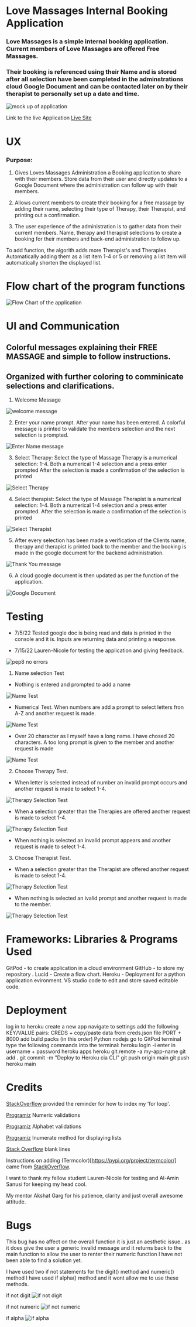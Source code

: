 # Love Massages Internal Booking Application

### Love Massages is a simple internal booking application. Current members of Love Massages are offered Free Massages. 
### Their booking is referenced using their Name and is stored after all selection have been completed in the adminstrations cloud Google Document and can be contacted later on by their therapist to personally set up a date and time. 


![mock up of application](/assets/images/mockup.png)


Link to the live Application
[Live Site](https://love-massages-pp3.herokuapp.com/?fbclid=IwAR2qjx61d66YX9RJe8zWBbZIecj6tgNrqjDjWgCsCI9S63Q-JOBzTX435BA)

# UX
### Purpose: 
1. Gives Loves Massages Administration a Booking application to share with their members. Store data from their user and directly updates to a Google Document where the administration can follow up with their members.

2. Allows current members to create their booking for a free massage by adding their name, selecting their type of Therapy, their Therapist, and printing out a confirmation.

3. The user experience of the administration is to gather data from their current members. Name, therapy and therapist selections to create a booking for their members and back-end administration to follow up. 

To add function, the algorith adds more Therapist's and Therapies Automatically adding them as a list item 1-4 or 5 or removing a list item will automatically shorten the displayed list.

# Flow chart of the program functions

![Flow Chart of the application](/assets/images/lucid_chart1.png)


# UI and Communication

## Colorful messages explaining their FREE MASSAGE and simple to follow instructions. 
## Organized with further coloring to comminicate selections and clarifications.

1. Welcome Message

![welcome message](/assets/images/welcomemessage.png)

2. Enter your name prompt. After your name has been entered. A colorful message is printed to validate the members selection and the next selection is prompted.


![Enter Name message](/assets/images/entername.png)    

3. Select Therapy:
 Select the type of Massage Therapy is a numerical selection: 1-4.
Both a numerical 1-4 selection and a press enter prompted
After the selection is made a confirmation of the selection is printed

![Select Therapy](/assets/images/selecttherapy.png)    


4. Select therapist: 
    Select the type of Massage Therapist is a numerical selection: 1-4.
    Both a numerical 1-4 selection and a press enter prompted.
    After the selection is made a confirmation of the selection is printed

![Select Therapist](/assets/images/selecttherapist.png)        


5. After every selection has been made a verification of the Clients name, therapy and therapist
    is printed back to the member and the booking is made in the google document for the backend administration.

![Thank You message](/assets/images/thankyoumessage.png)


6. A cloud  google document is then updated as per the function of the application.

![Google Document](/assets/images/google_cloud_document.png)


    


# Testing
 * 7/5/22 Tested google doc is being read and data is printed in the console and it is.
  Inputs are returning data and printing a response.

  * 7/15/22 Lauren-Nicole for testing the application and giving feedback.
 
![pep8 no errors](/assets/images/tests/pep_noerrors.png)


1. Name selection Test
* Nothing is entered and prompted to add a name

![Name Test](/assets/images/tests/test_empty_name.png)

* Numerical Test. When numbers are add a prompt to select letters fron A-Z and another request is made.

![Name Test](/assets/images/tests/test_empty_name.png)

* Over 20 character as I myself have a long name. I have chosed 20 characters.
    A too long prompt is given to the member and another request is made

![Name Test](/assets/images/tests/over_20char_test.png)

2. Choose Therapy Test.
* When letter is selected instead of number an invalid prompt occurs and another request is made to select 1-4.

![Therapy Selection Test](/assets/images/tests/invalid_therapy_choice.png)

* When a selection greater than the Therapies are offered another request is made to select 1-4.

![Therapy Selection Test](/assets/images/tests/select_therapy5_test.png)

* When nothing is selected an invalid prompt appears and another request is made to select 1-4.

3. Choose Therapist Test.

* When a selection greater than the Therapist are offered another request is made to select 1-4.

![Therapy Selection Test](/assets/images/tests/select_therapist5_test.png)

* When nothing is selected an ivalid prompt and another request is made to the member.

![Therapy Selection Test](/assets/images/tests/therapist_nothing_selected.png)


# Frameworks: Libraries & Programs Used
GitPod - to create application in a cloud environment
GitHub - to store my repository .
Lucid - Create a flow chart.
Heroku - Deployment for a python application evironment.
VS studio code to edit and store saved editable code.

# Deployment

log in to heroku
create a new app
navigate to settings
add the following KEY/VALUE pairs:
CREDS + copy/paste data from creds.json file
PORT + 8000
add build packs (in this order)
Python
nodejs
go to GitPod terminal
type the following commands into the terminal:
heroku login -i
enter in username + password
heroku apps
heroku git:remote -a my-app-name
git add .
git commit -m "Deploy to Heroku cia CLI"
git push origin main
git push heroku main

# Credits

[StackOverflow](https://stackoverflow.com/questions/522563/accessing-the-index-in-for-loops) provided the reminder for how to index my 'for loop'.

[Programiz](https://www.programiz.com/python-programming/methods/string/isnumeric) Numeric validations

[Programiz](https://www.programiz.com/python-programming/methods/string/isalpha) Alphabet validations

[Programiz](https://www.programiz.com/python-programming/methods/string/isalpha) Inumerate method for displaying lists

[Stack Overflow](https://stackoverflow.com/questions/40275866/pycharm-shows-pep8-expected-2-blank-lines-found-1) blank lines

Instructions on adding (Termcolor)[https://pypi.org/project/termcolor/] came from [StackOverflow](https://stackoverflow.com/questions/51530437/no-module-named-termcolor).


I want to thank my fellow student Lauren-Nicole for testing and Al-Amin Sanusi for keeping my head cool. 

My mentor Akshat Garg for his patience, clarity and just overall awesome attitude.




# Bugs

This bug has no affect on the overall function it is just an aesthetic issue..
as it does give the user a generic invalid message and it returns back to the main function to allow the user to renter their numeric function I have not been able to find a solution yet.

I have used two if not statements for the digit() method and numeric() method 
I have used if alpha() method and it wont allow me to use these methods.


if not digit
![if not digit](/assets/images/tests/isdigit.png)

if not numeric
![if not numeric](/assets/images/tests/isnumeric..%20test.png)

if alpha
![if alpha](/assets/images/tests/isalpha.png)


















